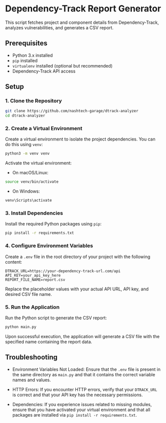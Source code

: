 # Dependency-Track Report Generator

This script fetches project and component details from Dependency-Track, analyzes vulnerabilities, and generates a CSV report.

## Prerequisites

- Python 3.x installed
- `pip` installed
- `virtualenv` installed (optional but recommended)
- Dependency-Track API access

## Setup

### 1. Clone the Repository
```sh
git clone https://github.com/nashtech-garage/dtrack-analyzer
cd dtrack-analyzer
```

### 2. Create a Virtual Environment

Create a virtual environment to isolate the project dependencies. You can do this using `venv`:

```bash
python3 -m venv venv
```

Activate the virtual environment:

- On macOS/Linux:
```bash
source venv/bin/activate
```

- On Windows:
```bash
venv\Scripts\activate
```

### 3. Install Dependencies
Install the required Python packages using `pip`:

```bash
pip install -r requirements.txt
```

### 4. Configure Environment Variables
Create a `.env` file in the root directory of your project with the following content:
```dotenv
DTRACK_URL=https://your-dependency-track-url.com/api
API_KEY=your_api_key_here
REPORT_FILE_NAME=report.csv
```
Replace the placeholder values with your actual API URL, API key, and desired CSV file name.

### 5. Run the Application
Run the Python script to generate the CSV report:
```bash
python main.py
```
Upon successful execution, the application will generate a CSV file with the specified name containing the report data.

## Troubleshooting
- Environment Variables Not Loaded:
  Ensure that the `.env` file is present in the same directory as `main.py` and that it contains the correct variable names and values.

- HTTP Errors:
  If you encounter HTTP errors, verify that your `DTRACK_URL` is correct and that your API key has the necessary permissions.

- Dependencies:
  If you experience issues related to missing modules, ensure that you have activated your virtual environment and that all packages are installed via `pip install -r requirements.txt`.